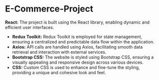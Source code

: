 # E-Commerce-Project


**React:** The project is built using the React library, enabling dynamic and efficient user interfaces.
- **Redux Toolkit:** Redux Toolkit is employed for state management, ensuring a centralized and predictable data flow within the application.
- **Axios:** API calls are handled using Axios, facilitating smooth data retrieval and interaction with external services.
- **Bootstrap CSS:** The website is styled using Bootstrap CSS, ensuring a visually appealing and responsive design across various devices.
- **CSS:** Custom CSS is used to enhance and fine-tune the styling, providing a unique and cohesive look and feel.


